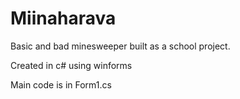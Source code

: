 # Miinaharava
Basic and bad minesweeper built as a school project.

Created in c# using winforms

Main code is in Form1.cs

